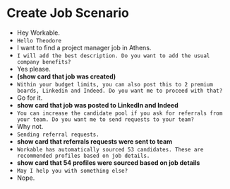 # Create Job Scenario

- Hey Workable.
- `Hello Theodore`
- I want to find a project manager job in Athens.
- `I will add the best description. Do you want to add the usual company benefits?`
- Yes please.
- **(show card that job was created)**
- `Within your budget limits, you can also post this to 2 premium boards, Linkedin and Indeed. Do you want me to proceed with that?`
- Go for it.
- **show card that job was posted to LinkedIn and Indeed**
- `You can increase the candidate pool if you ask for referrals from your team. Do you want me to send requests to your team?`
- Why not.
- `Sending referral requests.`
- **show card that referrals requests were sent to team**
- `Workable has automatically sourced 53 candidates. These are recommended profiles based on job details.`
- **show card that 54 profiles were sourced based on job details**
- `May I help you with something else?`
- Nope.
